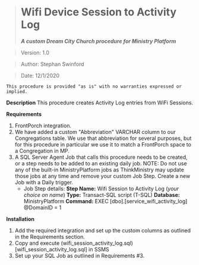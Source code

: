 > # Wifi Device Session to Activity Log
> ***A custom Dream City Church procedure for Ministry Platform***

> Version: 1.0

> Author: Stephan Swinford

> Date: 12/1/2020

`This procedure is provided "as is" with no warranties expressed or implied.`

**Description**
This procedure creates Activity Log entries from WiFi Sessions.

**Requirements**

 1. FrontPorch integration.
 2. We have added a custom "Abbreviation" VARCHAR column to our Congregations table. We use that abbreviation for several purposes, but for this procedure in particular we use it to match a FrontPorch space to a Congregation in MP.
 3. A SQL Server Agent Job that calls this procedure needs to be created, or a step needs to be added to an existing daily job. NOTE: Do not use any of the built-in MinistryPlatform jobs as ThinkMinistry may update those jobs at any time and remove your custom Job Step. Create a new Job with a Daily trigger.
    * Job Step details:
      **Step Name:** Wifi Session to Activity Log (*your choice on name*)
      **Type:** Transact-SQL script (T-SQL)
      **Database:** MinistryPlatform
      **Command:** EXEC [dbo].[service_wifi_activity_log] @DomainID = 1

**Installation**
1. Add the required integration and set up the custom columns as outlined in the Requirements section.
2. Copy and execute (wifi_session_activity_log.sql)[wifi_session_activity_log.sql] in SSMS
3. Set up your SQL Job as outlined in Requirements #3.
